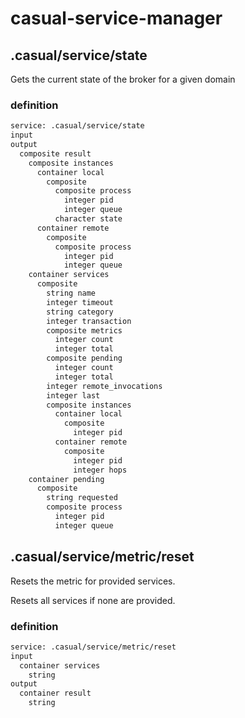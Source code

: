 # casual-service-manager


## .casual/service/state

Gets the current state of the broker for a given domain

### definition

```bash
service: .casual/service/state
input
output
  composite result
    composite instances
      container local
        composite 
          composite process
            integer pid
            integer queue
          character state
      container remote
        composite 
          composite process
            integer pid
            integer queue
    container services
      composite 
        string name
        integer timeout
        string category
        integer transaction
        composite metrics
          integer count
          integer total
        composite pending
          integer count
          integer total
        integer remote_invocations
        integer last
        composite instances
          container local
            composite 
              integer pid
          container remote
            composite 
              integer pid
              integer hops
    container pending
      composite 
        string requested
        composite process
          integer pid
          integer queue

```

## .casual/service/metric/reset

Resets the metric for provided services.

Resets all services if none are provided.

### definition

```bash
service: .casual/service/metric/reset
input
  container services
    string 
output
  container result
    string 
```
